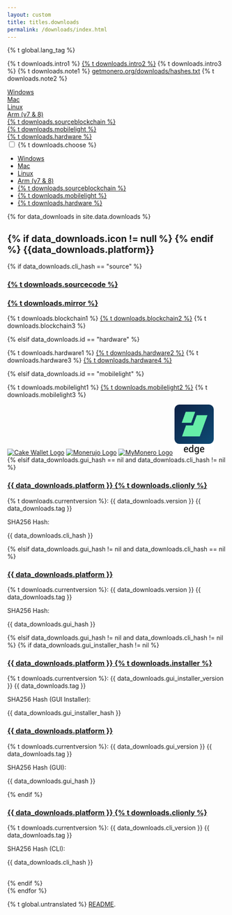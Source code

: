 ```yaml
---
layout: custom
title: titles.downloads
permalink: /downloads/index.html
---
```


{% t global.lang_tag %}
<div class="downloads">
    <div class="container description">
    <p>{% t downloads.intro1 %} <a href="https://www.reddit.com/r/Monero/comments/64b5lf/what_is_the_best_monero_wallet/">{% t downloads.intro2 %}</a> {% t downloads.intro3 %} {% t downloads.note1 %} <a href="https://getmonero.org/downloads/hashes.txt ">getmonero.org/downloads/hashes.txt</a> {% t downloads.note2 %}</p>
    </div>
    <div class="container full downdropdown">
        <div class="info-block download-nav row middle-xs between-xs" id="selections">
            <div class="col"><a href="#windows">Windows</a></div>
            <div class="col"><a href="#mac">Mac</a></div>
            <div class="col"><a href="#linux">Linux</a></div>
            <div class="col"><a href="#arm">Arm (v7 & 8)</a></div>
            <div class="col"><a href="#source">{% t downloads.sourceblockchain %}</a></div>
            <div class="col"><a href="#mobilelight">{% t downloads.mobilelight %}</a></div>
            <div class="col"><a href="#hardware">{% t downloads.hardware %}</a></div>
        </div>
    </div>
    <div class="container full">
      <div class="info-block row center-xs" id="pick-platform">
         <div class="mob dropdowndrop">
            <input id="check01" type="checkbox" name="menu"/>
            <label for="check01">{% t downloads.choose %}</label>
            <ul id="menu">
              <li><a href="#windows">Windows</a></li>
              <li><a href="#mac">Mac</a></li>
              <li><a href="#linux">Linux</a></li>
              <li><a href="#arm">Arm (v7 & 8)</a></li>
              <li><a href="#source">{% t downloads.sourceblockchain %}</a></li>
              <li><a href="#mobilelight">{% t downloads.mobilelight %}</a></li>
              <li><a href="#hardware">{% t downloads.hardware %}</a></li>
            </ul>
          </div>
      </div>
    </div>
    <div class="download-platforms">
        {% for data_downloads in site.data.downloads %}
            <section class="container full" id="{{ data_downloads.id}}">
                <div class="info-block">
                    <h2>
                        {% if data_downloads.icon != null %}
                            <span class="{{data_downloads.icon}}"></span>
                        {% endif %}
                        {{data_downloads.platform}}
                    </h2>
                    {% if data_downloads.cli_hash == "source" %}
                        <div class="row">
                            <div class="col-md-12 col-sm-12 col-xs-12">
                                <h3 id="{{ data_downloads.platform | slugify }}">
                                    <a href="{{ data_downloads.cli_url }}">{% t downloads.sourcecode %}</a>
                                </h3>
                                <h3>
                                    <a href="{{ data_downloads.mirror1 }}">{% t downloads.mirror %}</a>
                                </h3>
                            </div>
                            <div class="col-md-12 col-sm-12 col-xs-12">
                                <p>{% t downloads.blockchain1 %} <a href="https://downloads.getmonero.org/blockchain.raw">{% t downloads.blockchain2 %}</a> {% t downloads.blockchain3 %}</p>
                            </div>
                        </div>
                    {% elsif data_downloads.id == "hardware" %}
                        <div class="row">
                            <div class="col-md-12 col-sm-12 col-xs-12">
                                <p>{% t downloads.hardware1 %} <a href="https://forum.getmonero.org/9/work-in-progress/88149/dedicated-monero-hardware-wallet" target="_blank" rel="noreferrer, noopener">{% t downloads.hardware2 %}</a> {% t downloads.hardware3 %} <a href="https://github.com/LedgerHQ/blue-app-monero" target="_blank" rel="noreferrer, noopener">{% t downloads.hardware4 %}</a></p>
                            </div>
                        </div>
                    {% elsif data_downloads.id == "mobilelight" %}
                        <div class="row">
                            <div class="col-md-12 col-sm-12 col-xs-12">
                                <p>{% t downloads.mobilelight1 %} <a href="/community/hangouts/"> {% t downloads.mobilelight2 %}</a> {% t downloads.mobilelight3 %}</p>
                            </div>
                        </div>
                        <div class="row between-xs mob-wallets">
                                <a href="https://cakewallet.io"><img style="height: 115px;"  src="/img/cakewallet.png" alt="Cake Wallet Logo"></a>
                                <a href="https://monerujo.io"><img style="height: 115px;" src="/img/Monerujo-wallet.png" alt="Monerujo Logo"></a>
                                <a href="https://mymonero.com"><img src="/img/mymonero.png" alt="MyMonero Logo"></a>
                                <a href="https://edge.app/"><img style="height: 115px;" src="/img/edge-wallet.png" alt="Edge Logo"></a>
                        </div>
                    {% elsif data_downloads.gui_hash == nil and data_downloads.cli_hash != nil %}
                        <div class="row">
                            <div class="col-md-12 col-sm-12 col-xs-12">
                                <h3 id="{{ data_downloads.platform | slugify }}">
                                     <a href="//downloads.getmonero.org/cli/{{ data_downloads.cli_url }}"> {{ data_downloads.platform }} {% t downloads.clionly %}</a>
                                </h3>
                                <p>{% t downloads.currentversion %}: {{ data_downloads.version }} {{ data_downloads.tag }}</p>
                            </div>
                         </div>
                        <div class="row">
                            <div class="col-md-12 col-sm-12 col-xs-12">
                                <p class="prehash">SHA256 Hash:</p>
                                <p class="hash"> {{ data_downloads.cli_hash }}</p>
                            </div>
                        </div>
                    {% elsif data_downloads.gui_hash != nil and data_downloads.cli_hash == nil %}
                        <div class="row">
                            <h3 id="{{ data_downloads.platform | slugify }}">
                                <a href="//downloads.getmonero.org/gui/{{ data_downloads.gui_url }}">{{ data_downloads.platform }}</a>
                            </h3>
                            <p>{% t downloads.currentversion %}: {{ data_downloads.version }} {{ data_downloads.tag }}</p>
                        </div>
                        <div class="row">
                            <p class="prehash">SHA256 Hash:</p>
                            <p class="hash"> {{ data_downloads.gui_hash }}</p>
                        </div>
                    {% elsif data_downloads.gui_hash != nil and data_downloads.cli_hash != nil %}
                        {% if data_downloads.gui_installer_hash != nil %}
                        <div class="row start-md">
                            <div class="col-md-6 col-sm-12" >
                                <h3 id="{{ data_downloads.platform | slugify }}">
                                    <a href="//downloads.getmonero.org/gui/{{ data_downloads.gui_installer_url }}">{{ data_downloads.platform }} {% t downloads.installer %}</a>
                                </h3>
                                <p>{% t downloads.currentversion %}: {{ data_downloads.gui_installer_version }} {{ data_downloads.tag }}</p>
                                <p class="prehash">SHA256 Hash (GUI Installer):</p>
                                <p class="hash"> {{ data_downloads.gui_installer_hash }}</p>
                            </div>
                            <div class="col-md-6 col-sm-12" >
                                <h3 id="{{ data_downloads.platform | slugify }}">
                                    <a href="//downloads.getmonero.org/gui/{{ data_downloads.gui_url }}">{{ data_downloads.platform }}</a>
                                </h3>
                                <p>{% t downloads.currentversion %}: {{ data_downloads.gui_version }} {{ data_downloads.tag }}</p>
                                <p class="prehash">SHA256 Hash (GUI):</p>
                                <p class="hash"> {{ data_downloads.gui_hash }}</p>
                            </div>
                        </div>
                        {% endif %}
                        <div class="row">
                            <div class="col-md-6 col-sm-12">
                                <h3>
                                    <a href="//downloads.getmonero.org/cli/{{ data_downloads.cli_url }}">{{ data_downloads.platform }} {% t downloads.clionly %}</a>
                                </h3>
                                <p>{% t downloads.currentversion %}: {{ data_downloads.cli_version }} {{ data_downloads.tag }}</p>
                                <p class="prehash">SHA256 Hash (CLI):</p>
                                <p class="hash"> {{ data_downloads.cli_hash }}</p>
                            </div>
                        </div>
                        <br/>
                    {% endif %}
                </div>
            </section>
        {% endfor %}
    </div>
    <a href="#" class="arrow-up"><i></i></a>
</div>

<div class="untranslated {% t downloads.translated %}">
    <p>{% t global.untranslated %} <a class="untranslated-link" href="https://repo.getmonero.org/monero-project/monero-site/blob/master/README.md#140-how-to-translate-a-page">README</a>.</p>
</div>
